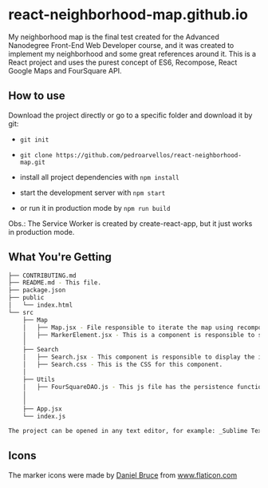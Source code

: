 # react-neighborhood-map.github.io

My neighborhood map is the final test created for the Advanced Nanodegree Front-End Web Developer course, and it was created to implement my neighborhood and some great references around it. This is a React project and uses the purest concept of ES6, Recompose, React Google Maps and FourSquare API.

## How to use

Download the project directly or go to a specific folder and download it by git:

* `git init`

* `git clone https://github.com/pedroarvellos/react-neighborhood-map.git`

* install all project dependencies with `npm install`
* start the development server with `npm start`
* or run it in production mode by `npm run build`

Obs.: The Service Worker is created by create-react-app, but it just works in production mode.

## What You're Getting
```bash
├── CONTRIBUTING.md
├── README.md - This file.
├── package.json
├── public
│   └── index.html
└── src
    ├── Map
    │   ├── Map.jsx - File responsible to iterate the map using recompose.
    │   ├── MarkerElement.jsx - This is a component is responsible to show the marker in the map.
    │
    ├── Search
    │   ├── Search.jsx - This component is responsible to display the input for search.
    │   ├── Search.css - This is the CSS for this component.
    │
    ├── Utils
    │   ├── FourSquareDAO.js - This js file has the persistence function to get data from FourSquare
    │
    │
    ├── App.jsx
    └── index.js

The project can be opened in any text editor, for example: _Sublime Text_, _Visual Studio_,  _Atom_, etc. To execute the project.
```

## Icons
The marker icons were made by [Daniel Bruce](https://www.flaticon.com/authors/daniel-bruce) from www.flaticon.com
